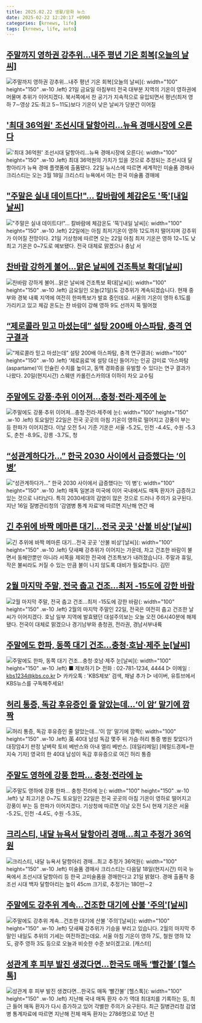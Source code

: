 ```yaml
---
title: 2025.02.22 생활/문화 뉴스
date: 2025-02-22 12:20:17 +0900
categories: [krnews, life]
tags: [krnews, life, auto]
---
```

## [주말까지 영하권 강추위…내주 평년 기온 회복[오늘의 날씨]](https://n.news.naver.com/mnews/article/011/0004453093)

![주말까지 영하권 강추위…내주 평년 기온 회복[오늘의 날씨]](https://mimgnews.pstatic.net/image/origin/011/2025/02/21/4453093.jpg?type=nf220_150){: width="100" height="150" .w-10 .left}
21일 금요일 아침부터 전국 대부분 지역의 기온이 영하권에 머물며 추위가 이어지겠다. 북서쪽에서 찬 공기가 지속적으로 유입되면서 평년(최저 영하 7∼영상 2도·최고 5∼11도)보다 기온이 낮은 날씨가 당분간 이어질

## ['최대 36억원' 조선시대 달항아리…뉴욕 경매시장에 오른다](https://n.news.naver.com/mnews/article/008/0005156802)

!['최대 36억원' 조선시대 달항아리…뉴욕 경매시장에 오른다](https://mimgnews.pstatic.net/image/origin/008/2025/02/22/5156802.jpg?type=nf220_150){: width="100" height="150" .w-10 .left}
최대 36억원의 가치가 있을 것으로 추정되는 조선시대 달 항아리가 뉴욕 경매 플랫폼에 출품됐다. 22일 뉴시스에 따르면 세계적인 미술품 경매사 크리스티는 오는 3월 18일 크리스티 뉴욕에서 여는 한국 미술품 경매에

## ["주말은 실내 데이트다!"… 칼바람에 체감온도 '뚝'[내일 날씨]](https://n.news.naver.com/mnews/article/417/0001059680)

!["주말은 실내 데이트다!"… 칼바람에 체감온도 '뚝'[내일 날씨]](https://mimgnews.pstatic.net/image/origin/417/2025/02/21/1059680.jpg?type=nf220_150){: width="100" height="150" .w-10 .left}
22일에는 아침 최저기온이 영하 12도까지 떨어지며 강추위가 이어질 전망이다. 21일 기상청에 따르면 오는 22일 아침 최저 기온은 영하 12~1도 낮 최고 기온은 0~7도로 예보됐다. 전국 대체로 맑겠으나 충남 서

## [찬바람 강하게 불어…맑은 날씨에 건조특보 확대[날씨]](https://n.news.naver.com/mnews/article/055/0001233792)

![찬바람 강하게 불어…맑은 날씨에 건조특보 확대[날씨]](https://mimgnews.pstatic.net/image/origin/055/2025/02/21/1233792.jpg?type=nf220_150){: width="100" height="150" .w-10 .left}
금요일인 오늘(21일)도 강추위가 계속되겠습니다. 현재 중부와 경북 내륙 지역에 여전히 한파특보가 발효 중인데요. 서울의 기온이 영하 6.1도를 가리키고 있고 체감 온도는 찬 바람이 강해 영하 9도 선까지 뚝 떨어졌

## [“제로콜라 믿고 마셨는데” 설탕 200배 아스파탐, 충격 연구결과](https://n.news.naver.com/mnews/article/005/0001758866)

![“제로콜라 믿고 마셨는데” 설탕 200배 아스파탐, 충격 연구결과](https://mimgnews.pstatic.net/image/origin/005/2025/02/21/1758866.jpg?type=nf220_150){: width="100" height="150" .w-10 .left}
‘제로음료’에 설탕 대신 들어가는 인공 감미료 ‘아스파탐(aspartame)’이 인슐린 수치를 높이고, 동맥 경화증을 유발할 수 있다는 연구 결과가 나왔다. 20일(현지시간) 스웨덴 카롤린스카의대 이하이 차오 교수팀

## [주말에도 강풍·추위 이어져…충청·전라·제주에 눈](https://n.news.naver.com/mnews/article/015/0005097635)

![주말에도 강풍·추위 이어져…충청·전라·제주에 눈](https://mimgnews.pstatic.net/image/origin/015/2025/02/22/5097635.jpg?type=nf220_150){: width="100" height="150" .w-10 .left}
토요일인 22일은 전국 곳곳의 아침 기온이 영하로 떨어지고 강풍이 부는 등 한파가 이어지겠다. 이날 오전 5시 기준 기온은 서울 -5.2도, 인천 -4.4도, 수원 -5.3도, 춘천 -8.9도, 강릉 -3.7도, 청

## [“성관계하다가…” 한국 2030 사이에서 급증했다는 ‘이 병’](https://n.news.naver.com/mnews/article/016/0002432498)

![“성관계하다가…” 한국 2030 사이에서 급증했다는 ‘이 병’](https://mimgnews.pstatic.net/image/origin/016/2025/02/21/2432498.jpg?type=nf220_150){: width="100" height="150" .w-10 .left}
매독 일본과 미국에 이어 국내에서도 매독 환자가 급증하고 있는 것으로 나타났다. 특히 2030세대의 감염이 많은 것으로 드러나 주의가 요구된다. 지난 16일 질병관리청의 ‘감염병 통계 자료’에 따르면 지난해 연간 매

## [긴 추위에 바짝 메마른 대기...전국 곳곳 '산불 비상'[날씨]](https://n.news.naver.com/mnews/article/052/0002156451)

![긴 추위에 바짝 메마른 대기...전국 곳곳 '산불 비상'[날씨]](https://mimgnews.pstatic.net/image/origin/052/2025/02/21/2156451.jpg?type=nf220_150){: width="100" height="150" .w-10 .left}
닷새째 강추위가 이어지는 가운데, 차고 건조한 바람이 불면서 동해안뿐만 아니라 서쪽을 제외한 전국에 건조특보가 내려졌습니다. 주말과 휴일, 작은 불씨라도 커질 수 있는 만큼 불이 나지 않도록 대비가 필요합니다. 김민

## [2월 마지막 주말, 전국 춥고 건조…최저 -15도에 강한 바람](https://n.news.naver.com/mnews/article/028/0002732396)

![2월 마지막 주말, 전국 춥고 건조…최저 -15도에 강한 바람](https://mimgnews.pstatic.net/image/origin/028/2025/02/22/2732396.jpg?type=nf220_150){: width="100" height="150" .w-10 .left}
2월의 마지막 주말인 22일, 전국은 여전히 춥고 건조한 날씨가 이어지겠다. 호남 일부 지역에 발효됐던 대설주의보는 오늘 오전 06시40분에 해제됐다. 전국이 대체로 맑겠으나 경기남부와 충청권, 전라권, 경남서부내륙

## [주말에도 한파, 동쪽 대기 건조…충청·호남·제주 눈[날씨]](https://n.news.naver.com/mnews/article/056/0011898137)

![주말에도 한파, 동쪽 대기 건조…충청·호남·제주 눈[날씨]](https://mimgnews.pstatic.net/image/origin/056/2025/02/22/11898137.jpg?type=nf220_150){: width="100" height="150" .w-10 .left}
■ 제보하기 ▷ 전화 : 02-781-1234, 4444 ▷ 이메일 : kbs1234@kbs.co.kr ▷ 카카오톡 : 'KBS제보' 검색, 채널 추가 ▷ 네이버, 유튜브에서 KBS뉴스를 구독해주세요!

## [허리 통증, 독감 후유증인 줄 알았는데…‘이 암’ 말기에 깜짝](https://n.news.naver.com/mnews/article/016/0002432137)

![허리 통증, 독감 후유증인 줄 알았는데…‘이 암’ 말기에 깜짝](https://mimgnews.pstatic.net/image/origin/016/2025/02/21/2432137.jpg?type=nf220_150){: width="100" height="150" .w-10 .left}
英 40대 남성 독감 몇주 뒤 가슴·허리 통증 병원 찾았다가 대장암4기 판정 날벼락 토비 베반스와 아내 엘리 베반스. [데일리메일] [헤럴드경제=한지숙 기자] 영국의 한 40대 남성이 독감 후유증으로 여긴 허리 통증

## [주말도 영하에 강풍 한파… 충청·전라에 눈](https://n.news.naver.com/mnews/article/366/0001055896)

![주말도 영하에 강풍 한파… 충청·전라에 눈](https://mimgnews.pstatic.net/image/origin/366/2025/02/22/1055896.jpg?type=nf220_150){: width="100" height="150" .w-10 .left}
낮 최고기온 0~7도 토요일인 22일은 전국 곳곳의 아침 기온이 영하로 떨어지고 강풍이 부는 등 한파가 이어지겠다. 기상청에 따르면 이날 오전 5시 현재 기온은 서울 -5.2도, 인천 -4.4도, 수원 -5.3도,

## [크리스티, 내달 뉴욕서 달항아리 경매…최고 추정가 36억원](https://n.news.naver.com/mnews/article/001/0015227063)

![크리스티, 내달 뉴욕서 달항아리 경매…최고 추정가 36억원](https://mimgnews.pstatic.net/image/origin/001/2025/02/21/15227063.jpg?type=nf220_150){: width="100" height="150" .w-10 .left}
미술품 경매사 크리스티는 다음달 18일(현지시간) 미국 뉴욕에서 조선시대 달항아리 등 한국 고미술품을 경매한다고 21일 밝혔다. 경매 출품작 중 조선 시대 백자 달항아리는 높이 45cm 크기로, 추정가는 180만∼2

## [주말에도 강추위 계속...건조한 대기에 산불 '주의'[날씨]](https://n.news.naver.com/mnews/article/052/0002156441)

![주말에도 강추위 계속...건조한 대기에 산불 '주의'[날씨]](https://mimgnews.pstatic.net/image/origin/052/2025/02/21/2156441.jpg?type=nf220_150){: width="100" height="150" .w-10 .left}
닷새째 강추위가 기승을 부리고 있습니다. 2월의 마지막 주말인 내일도 추위의 기세는 여전하겠는데요. 서울 아침 기온이 영하 7도, 철원 영하 12도, 광주 영하 3도 등으로 오늘과 비슷한 수준 보이겠고요. [캐스터]

## [성관계 후 피부 발진 생겼다면…한국도 매독 ‘빨간불’ [헬스톡]](https://n.news.naver.com/mnews/article/014/0005311811)

![성관계 후 피부 발진 생겼다면…한국도 매독 ‘빨간불’ [헬스톡]](https://mimgnews.pstatic.net/image/origin/014/2025/02/22/5311811.jpg?type=nf220_150){: width="100" height="150" .w-10 .left}
지난해 국내 매독 환자 수가 역대 최대치를 기록하는 등, 최근 들어 매독 환자가 다시 증가하고 있어 각별한 주의가 요구된다. 최근 질병관리청 감염병 통계자료에 따르면 지난해 전체 매독 환자는 2786명으로 10년 전

